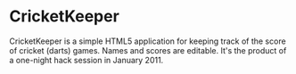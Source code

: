 # CricketKeeper

CricketKeeper is a simple HTML5 application for keeping track of the score of cricket (darts) games. Names and scores are editable. It's the product of a one-night hack session in January 2011.